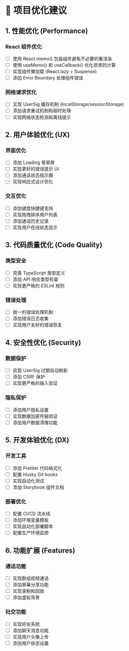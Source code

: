 # 🚀 项目优化建议

## 1. 性能优化 (Performance)

### React 组件优化
- [ ] 使用 React.memo() 包装组件避免不必要的重渲染
- [ ] 使用 useMemo() 和 useCallback() 优化昂贵的计算
- [ ] 实现组件懒加载 (React.lazy + Suspense)
- [ ] 添加 Error Boundary 处理组件错误

### 网络请求优化
- [ ] 实现 UserSig 缓存机制 (localStorage/sessionStorage)
- [ ] 添加请求重试机制和超时处理
- [ ] 实现网络状态检测和离线提示

## 2. 用户体验优化 (UX)

### 界面优化
- [ ] 添加 Loading 骨架屏
- [ ] 实现更好的错误提示 UI
- [ ] 添加通话状态指示器
- [ ] 实现响应式设计优化

### 交互优化
- [ ] 添加键盘快捷键支持
- [ ] 实现拖拽排序用户列表
- [ ] 添加通话历史记录
- [ ] 实现用户在线状态显示

## 3. 代码质量优化 (Code Quality)

### 类型安全
- [ ] 完善 TypeScript 类型定义
- [ ] 添加 API 响应类型检查
- [ ] 实现更严格的 ESLint 规则

### 错误处理
- [ ] 统一的错误处理机制
- [ ] 添加错误日志收集
- [ ] 实现用户友好的错误恢复

## 4. 安全性优化 (Security)

### 数据保护
- [ ] 实现 UserSig 过期自动刷新
- [ ] 添加 CSRF 保护
- [ ] 实现更严格的输入验证

### 隐私保护
- [ ] 添加用户隐私设置
- [ ] 实现数据加密传输验证
- [ ] 添加用户数据清理功能

## 5. 开发体验优化 (DX)

### 开发工具
- [ ] 添加 Prettier 代码格式化
- [ ] 配置 Husky Git hooks
- [ ] 实现自动化测试
- [ ] 添加 Storybook 组件文档

### 部署优化
- [ ] 配置 CI/CD 流水线
- [ ] 添加环境变量模板
- [ ] 实现自动化部署脚本
- [ ] 配置生产环境监控

## 6. 功能扩展 (Features)

### 通话功能
- [ ] 实现群组视频通话
- [ ] 添加屏幕分享功能
- [ ] 实现录制和回放
- [ ] 添加虚拟背景

### 社交功能
- [ ] 实现好友系统
- [ ] 添加聊天消息功能
- [ ] 实现用户头像上传
- [ ] 添加用户状态设置
